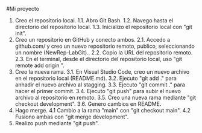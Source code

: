 #Mi proyecto

1. Creo el repositorio local.
   1.1. Abro Git Bash.
   1.2. Navego hasta el directorio del repositorio local.
   1.3. Inicializo el repositorio local con "git init".
2. Creo un repositorio en GitHub y conecto ambos.
   2.1. Accedo a github.com/ y creo un nuevo repositorio remoto, publico, seleccionando un nombre (NewRep-LabGit)..
   2.2. Copio la URL del repositorio remoto.
   2.3. En el terminal, desde el directorio del repositorio local, uso "git remote add origin <URL-recien-copiada>".
3. Creo la nueva rama.
   3.1. En Visual Studio Code, creo un nuevo archivo en el repositorio local (README.md).
   3.2. Ejecuto "git add ." para anhadir el nuevo archivo al stagging.
   3.3. Ejecuto "git commit ." para hacer el primer commit.
   3.4. Ejecuto "git push" para subir el nuevo archivo al repositorio en remoto.
   3.5. Creo una nueva rama mediante "git checkout development".
   3.6. Genero cambios en README.
4. Hago merge.
   4.1 Cambio a la rama "main" con "git checkout main".
   4.2 Fusiono ambas con "git merge development".
5. Realizo push mediante "git push".
